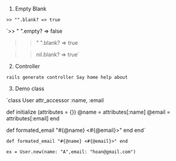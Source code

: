 1. Empty Blank

`>> "".blank?
=> true`

`>> "      ".empty?
=> false

>> "      ".blank?
=> true

>> nil.blank?
=> true`

2. Controller

`rails generate controller Say home help about`

3. Demo class

`class User
  attr_accessor :name, :email

  def initialize (attributes = {})
    @name = attributes[:name]
    @email = attributes[:email]
  end

  def formated_email
    "#{@name} <#{@email}>"
  end
end`

`def formated_email
    "#{@name} <#{@email}>"
  end`

`ex = User.new(name: "A",email: "hoan@gmail.com")`
